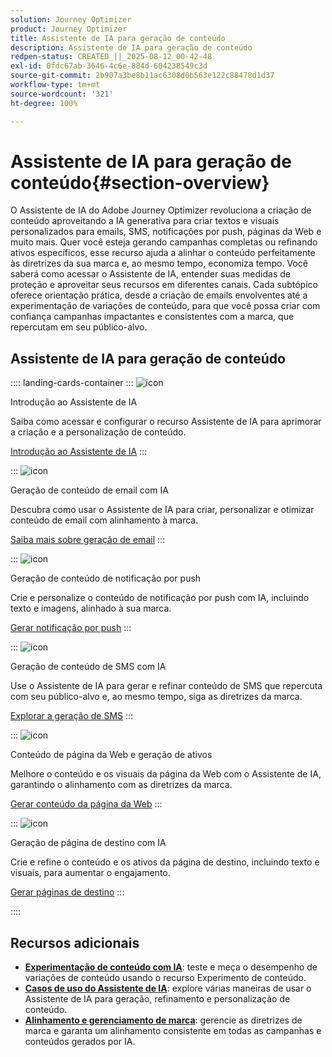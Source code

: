 ```yaml
---
solution: Journey Optimizer
product: Journey Optimizer
title: Assistente de IA para geração de conteúdo
description: Assistente de IA para geração de conteúdo
redpen-status: CREATED_||_2025-08-12_00-42-48
exl-id: 0fdc67ab-3646-4c6e-884d-604238549c3d
source-git-commit: 2b907a3be8b11ac6308d0b563e122c88478d1d37
workflow-type: tm+mt
source-wordcount: '321'
ht-degree: 100%

---
```


# Assistente de IA para geração de conteúdo{#section-overview}

O Assistente de IA do Adobe Journey Optimizer revoluciona a criação de conteúdo aproveitando a IA generativa para criar textos e visuais personalizados para emails, SMS, notificações por push, páginas da Web e muito mais. Quer você esteja gerando campanhas completas ou refinando ativos específicos, esse recurso ajuda a alinhar o conteúdo perfeitamente às diretrizes da sua marca e, ao mesmo tempo, economiza tempo. Você saberá como acessar o Assistente de IA, entender suas medidas de proteção e aproveitar seus recursos em diferentes canais. Cada subtópico oferece orientação prática, desde a criação de emails envolventes até a experimentação de variações de conteúdo, para que você possa criar com confiança campanhas impactantes e consistentes com a marca, que repercutam em seu público-alvo.

## Assistente de IA para geração de conteúdo

:::: landing-cards-container
:::
![icon](https://cdn.experienceleague.adobe.com/icons/circle-play.svg)

Introdução ao Assistente de IA

Saiba como acessar e configurar o recurso Assistente de IA para aprimorar a criação e a personalização de conteúdo.

[Introdução ao Assistente de IA](../using/content-management/gs-generative.md)
:::

:::
![icon](https://cdn.experienceleague.adobe.com/icons/envelope.svg?lang=pt-BR)

Geração de conteúdo de email com IA

Descubra como usar o Assistente de IA para criar, personalizar e otimizar conteúdo de email com alinhamento à marca.

[Saiba mais sobre geração de email](../using/content-management/generative-email.md)
:::

:::
![icon](https://cdn.experienceleague.adobe.com/icons/bell.svg)

Geração de conteúdo de notificação por push

Crie e personalize o conteúdo de notificação por push com IA, incluindo texto e imagens, alinhado à sua marca.

[Gerar notificação por push](../using/content-management/generative-push.md)
:::

:::
![icon](https://cdn.experienceleague.adobe.com/icons/message.svg?lang=pt-BR)

Geração de conteúdo de SMS com IA

Use o Assistente de IA para gerar e refinar conteúdo de SMS que repercuta com seu público-alvo e, ao mesmo tempo, siga as diretrizes da marca.

[Explorar a geração de SMS](../using/content-management/generative-sms.md)
:::

:::
![icon](https://cdn.experienceleague.adobe.com/icons/globe.svg)

Conteúdo de página da Web e geração de ativos

Melhore o conteúdo e os visuais da página da Web com o Assistente de IA, garantindo o alinhamento com as diretrizes da marca.

[Gerar conteúdo da página da Web](../using/content-management/generative-web.md)
:::

:::
![icon](https://cdn.experienceleague.adobe.com/icons/window-maximize.svg?lang=pt-BR)

Geração de página de destino com IA

Crie e refine o conteúdo e os ativos da página de destino, incluindo texto e visuais, para aumentar o engajamento.

[Gerar páginas de destino](../using/content-management/generative-lp.md)
:::

::::


## Recursos adicionais

- **[Experimentação de conteúdo com IA](../using/content-management/generative-experimentation.md)**: teste e meça o desempenho de variações de conteúdo usando o recurso Experimento de conteúdo.
- **[Casos de uso do Assistente de IA](../using/content-management/generative-uc.md)**: explore várias maneiras de usar o Assistente de IA para geração, refinamento e personalização de conteúdo.
- **[Alinhamento e gerenciamento de marca](brands-landing-page.md)**: gerencie as diretrizes de marca e garanta um alinhamento consistente em todas as campanhas e conteúdos gerados por IA.

